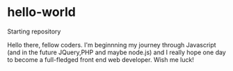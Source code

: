 # hello-world
Starting repository

Hello there, fellow coders.
I'm beginnning my journey through Javascript (and in the future JQuery,PHP and maybe node.js) and I really hope one day to become a full-fledged front end web developer.
Wish me luck!

